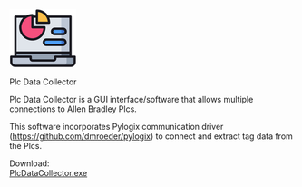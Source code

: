 
<img src=".//src//gui//imgs//data_icon.png">

Plc Data Collector

Plc Data Collector is a GUI interface/software that allows multiple connections to Allen Bradley Plcs.

This software incorporates Pylogix communication driver (https://github.com/dmroeder/pylogix) to connect and extract tag data from the Plcs. 

Download: \
[PlcDataCollector.exe](https://github.com/sillycrackers/PlcDataCollector/raw/refs/heads/master/dist/PlcDataCollector.zip)
